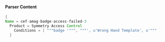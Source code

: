 #### Parser Content
```Java
{
Name = cef-amag-badge-access-failed-3
  Product = Symmetry Access Control
    Conditions = [ """badge '""", """', u'Wrong Hand Template', u'""" ]
  }
```